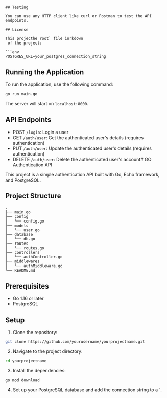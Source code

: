 ```maenv t (requires authentication)

## Testing

You can use any HTTP client like curl or Postman to test the API endpoints.

## License

This projecthe root` file inrkdown
 of the project:

```env
POSTGRES_URL=your_postgres_connection_string
```

## Running the Application

To run the application, use the following command:

```bash
go run main.go
```

The server will start on `localhost:8000`.

## API Endpoints

- POST `/login`: Login a user
- GET `/auth/user`: Get the authenticated user's details (requires authentication)
- PUT `/auth/user`: Update the authenticated user's details (requires authentication)
- DELETE `/auth/user`: Delete the authenticated user's account# GO Authentication API

This project is a simple authentication API built with Go, Echo framework, and PostgreSQL.

## Project Structure

```
.
├── main.go
├── config
│   └── config.go
├── models
│   └── user.go
├── database
│   └── db.go
├── routes
│   └── routes.go
├── controllers
│   └── authController.go
├── middlewares
│   └── authMiddleware.go
└── README.md
```

## Prerequisites

- Go 1.16 or later
- PostgreSQL

## Setup

1. Clone the repository:

```bash
git clone https://github.com/yourusername/yourprojectname.git
```

2. Navigate to the project directory:

```bash
cd yourprojectname
```

3. Install the dependencies:

```bash
go mod download
```

4. Set up your PostgreSQL database and add the connection string to a `.
